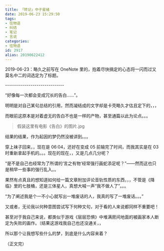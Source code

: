 ```yaml
---
title: 「转记」中子星绪
date: 2019-06-23 15:29:50
tags:
- 往物语
- 纠结
- 笔记
- 言说
categories:
- 往物语
id: 2917
alias: 20190622412
---
```


2019-06-23：略久之前写在 OneNote 里的，抱着尽快搞定的心态将一闪而过又莫名中二的词选定为了标题。

<!-- more -->

\------------------------------

“好像每一次都会变成冗长的告白……”。

明明是对自己某句总结的引用，然而凝结成的文字却是卡壳略久才估且定下的，，，

而眼前这原本是对着虚无的告白不也是一样的产物，甚至通篇以此为论点。。。

> 假装这里有电影《告白》的图片.jpg

结果的结果，作为起因的梦仍然没被讲到。。。

穿上袜子回来，，现在是 06:04，还好在变成 05 前输完了时间，而我其实是在 03 时重新拿起手机的。。。现在的现在，，又是几点几分呢？

“是不是自己也经常为了所谓的‘言之有物’经常强行画蛇添足呢？”——然而这也只是稍早一些事的强行乱入。。

果然有点真且的想知道如何给一篇文章附加评论音轨性质的东西，，，不管是《降临》里的七肢桶，还是三体星人，真想大喊一声“我不做人了”。。。

“为了阐述我是个一不小心就写出一堆废话的人，我真的写了一堆废话。。。”

又或者，无论我以何种意图尝试写下何种文句，对于看的人来说都同样不重要吧！

甚至对于我自己来说，都类似于游戏《层层恐惧》中堆满房间地面的被画家本人断定为失败的画作。（结果这游戏我自己也还没通关，，

所以那个让我想写些什么的梦，到底是什么内容来着？

（正文完）

<!--2917-->
